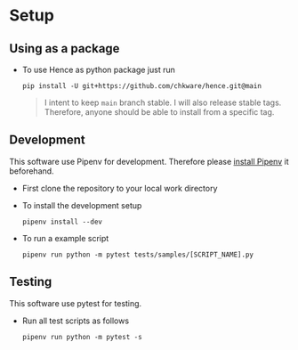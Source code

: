 # Setup

## Using as a package

- To use Hence as python package just run

    ```shell
    pip install -U git+https://github.com/chkware/hence.git@main
    ```

    > I intent to keep `main` branch stable. I will also release stable tags. Therefore, anyone should be able to install from a specific tag.

## Development

This software use Pipenv for development. Therefore please [install Pipenv](https://pipenv.pypa.io/en/latest/installation.html#installing-pipenv) it beforehand.

- First clone the repository to your local work directory

- To install the development setup

    ```shell
    pipenv install --dev
    ```

- To run a example script

    ```shell
    pipenv run python -m pytest tests/samples/[SCRIPT_NAME].py
    ```

## Testing

This software use pytest for testing.

- Run all test scripts as follows

    ```shell
    pipenv run python -m pytest -s
    ```